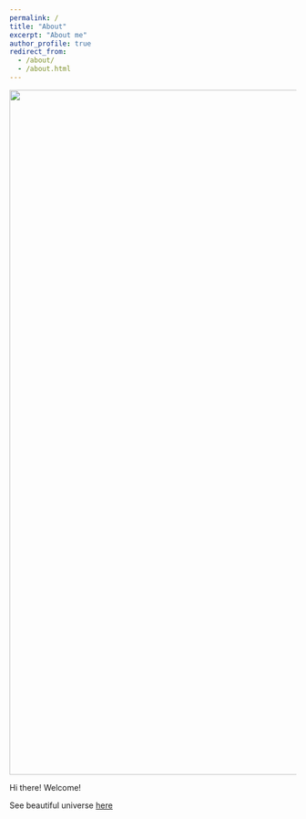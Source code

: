 ```yaml
---
permalink: /
title: "About"
excerpt: "About me"
author_profile: true
redirect_from: 
  - /about/
  - /about.html
---
```


<p align="center">
  <img src="https://haoxsia.github.io/images/2022-10-01-length-scale.jpg?raw=true" alt="Photo" style="width: 1200px;"/> 
</p>

Hi there! Welcome!

See beautiful universe [here](https://www.youtube.com/watch?v=24cV8GYe-iw&t=98s)







